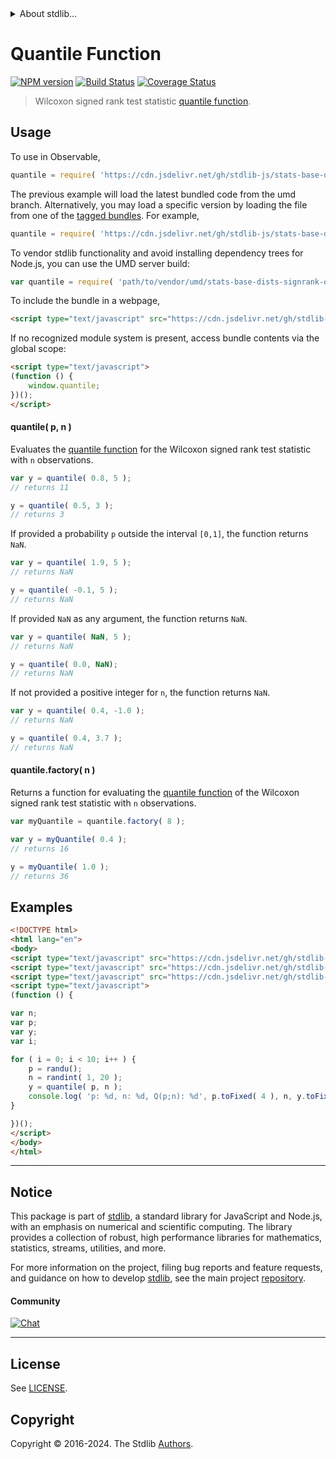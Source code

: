 <!--

@license Apache-2.0

Copyright (c) 2020 The Stdlib Authors.

Licensed under the Apache License, Version 2.0 (the "License");
you may not use this file except in compliance with the License.
You may obtain a copy of the License at

   http://www.apache.org/licenses/LICENSE-2.0

Unless required by applicable law or agreed to in writing, software
distributed under the License is distributed on an "AS IS" BASIS,
WITHOUT WARRANTIES OR CONDITIONS OF ANY KIND, either express or implied.
See the License for the specific language governing permissions and
limitations under the License.

-->


<details>
  <summary>
    About stdlib...
  </summary>
  <p>We believe in a future in which the web is a preferred environment for numerical computation. To help realize this future, we've built stdlib. stdlib is a standard library, with an emphasis on numerical and scientific computation, written in JavaScript (and C) for execution in browsers and in Node.js.</p>
  <p>The library is fully decomposable, being architected in such a way that you can swap out and mix and match APIs and functionality to cater to your exact preferences and use cases.</p>
  <p>When you use stdlib, you can be absolutely certain that you are using the most thorough, rigorous, well-written, studied, documented, tested, measured, and high-quality code out there.</p>
  <p>To join us in bringing numerical computing to the web, get started by checking us out on <a href="https://github.com/stdlib-js/stdlib">GitHub</a>, and please consider <a href="https://opencollective.com/stdlib">financially supporting stdlib</a>. We greatly appreciate your continued support!</p>
</details>

# Quantile Function

[![NPM version][npm-image]][npm-url] [![Build Status][test-image]][test-url] [![Coverage Status][coverage-image]][coverage-url] <!-- [![dependencies][dependencies-image]][dependencies-url] -->

> Wilcoxon signed rank test statistic [quantile function][quantile-function].

<section class="intro">

</section>

<!-- /.intro -->



<section class="usage">

## Usage

To use in Observable,

```javascript
quantile = require( 'https://cdn.jsdelivr.net/gh/stdlib-js/stats-base-dists-signrank-quantile@umd/browser.js' )
```
The previous example will load the latest bundled code from the umd branch. Alternatively, you may load a specific version by loading the file from one of the [tagged bundles](https://github.com/stdlib-js/stats-base-dists-signrank-quantile/tags). For example,

```javascript
quantile = require( 'https://cdn.jsdelivr.net/gh/stdlib-js/stats-base-dists-signrank-quantile@v0.2.0-umd/browser.js' )
```

To vendor stdlib functionality and avoid installing dependency trees for Node.js, you can use the UMD server build:

```javascript
var quantile = require( 'path/to/vendor/umd/stats-base-dists-signrank-quantile/index.js' )
```

To include the bundle in a webpage,

```html
<script type="text/javascript" src="https://cdn.jsdelivr.net/gh/stdlib-js/stats-base-dists-signrank-quantile@umd/browser.js"></script>
```

If no recognized module system is present, access bundle contents via the global scope:

```html
<script type="text/javascript">
(function () {
    window.quantile;
})();
</script>
```

#### quantile( p, n )

Evaluates the [quantile function][quantile-function] for the Wilcoxon signed rank test statistic with `n` observations.

```javascript
var y = quantile( 0.8, 5 );
// returns 11

y = quantile( 0.5, 3 );
// returns 3
```

If provided a probability `p` outside the interval `[0,1]`, the function returns `NaN`.

```javascript
var y = quantile( 1.9, 5 );
// returns NaN

y = quantile( -0.1, 5 );
// returns NaN
```

If provided `NaN` as any argument, the function returns `NaN`.

```javascript
var y = quantile( NaN, 5 );
// returns NaN

y = quantile( 0.0, NaN);
// returns NaN
```

If not provided a positive integer for `n`, the function returns `NaN`.

```javascript
var y = quantile( 0.4, -1.0 );
// returns NaN

y = quantile( 0.4, 3.7 );
// returns NaN
```

#### quantile.factory( n )

Returns a function for evaluating the [quantile function][quantile-function] of the Wilcoxon signed rank test statistic with `n` observations.

```javascript
var myQuantile = quantile.factory( 8 );

var y = myQuantile( 0.4 );
// returns 16

y = myQuantile( 1.0 );
// returns 36
```

</section>

<!-- /.usage -->

<section class="examples">

## Examples

<!-- eslint no-undef: "error" -->

```html
<!DOCTYPE html>
<html lang="en">
<body>
<script type="text/javascript" src="https://cdn.jsdelivr.net/gh/stdlib-js/random-base-discrete-uniform@umd/browser.js"></script>
<script type="text/javascript" src="https://cdn.jsdelivr.net/gh/stdlib-js/random-base-randu@umd/browser.js"></script>
<script type="text/javascript" src="https://cdn.jsdelivr.net/gh/stdlib-js/stats-base-dists-signrank-quantile@umd/browser.js"></script>
<script type="text/javascript">
(function () {

var n;
var p;
var y;
var i;

for ( i = 0; i < 10; i++ ) {
    p = randu();
    n = randint( 1, 20 );
    y = quantile( p, n );
    console.log( 'p: %d, n: %d, Q(p;n): %d', p.toFixed( 4 ), n, y.toFixed( 4 ) );
}

})();
</script>
</body>
</html>
```

</section>

<!-- /.examples -->

<!-- Section for related `stdlib` packages. Do not manually edit this section, as it is automatically populated. -->

<section class="related">

</section>

<!-- /.related -->

<!-- Section for all links. Make sure to keep an empty line after the `section` element and another before the `/section` close. -->


<section class="main-repo" >

* * *

## Notice

This package is part of [stdlib][stdlib], a standard library for JavaScript and Node.js, with an emphasis on numerical and scientific computing. The library provides a collection of robust, high performance libraries for mathematics, statistics, streams, utilities, and more.

For more information on the project, filing bug reports and feature requests, and guidance on how to develop [stdlib][stdlib], see the main project [repository][stdlib].

#### Community

[![Chat][chat-image]][chat-url]

---

## License

See [LICENSE][stdlib-license].


## Copyright

Copyright &copy; 2016-2024. The Stdlib [Authors][stdlib-authors].

</section>

<!-- /.stdlib -->

<!-- Section for all links. Make sure to keep an empty line after the `section` element and another before the `/section` close. -->

<section class="links">

[npm-image]: http://img.shields.io/npm/v/@stdlib/stats-base-dists-signrank-quantile.svg
[npm-url]: https://npmjs.org/package/@stdlib/stats-base-dists-signrank-quantile

[test-image]: https://github.com/stdlib-js/stats-base-dists-signrank-quantile/actions/workflows/test.yml/badge.svg?branch=v0.2.0
[test-url]: https://github.com/stdlib-js/stats-base-dists-signrank-quantile/actions/workflows/test.yml?query=branch:v0.2.0

[coverage-image]: https://img.shields.io/codecov/c/github/stdlib-js/stats-base-dists-signrank-quantile/main.svg
[coverage-url]: https://codecov.io/github/stdlib-js/stats-base-dists-signrank-quantile?branch=main

<!--

[dependencies-image]: https://img.shields.io/david/stdlib-js/stats-base-dists-signrank-quantile.svg
[dependencies-url]: https://david-dm.org/stdlib-js/stats-base-dists-signrank-quantile/main

-->

[chat-image]: https://img.shields.io/gitter/room/stdlib-js/stdlib.svg
[chat-url]: https://app.gitter.im/#/room/#stdlib-js_stdlib:gitter.im

[stdlib]: https://github.com/stdlib-js/stdlib

[stdlib-authors]: https://github.com/stdlib-js/stdlib/graphs/contributors

[umd]: https://github.com/umdjs/umd
[es-module]: https://developer.mozilla.org/en-US/docs/Web/JavaScript/Guide/Modules

[deno-url]: https://github.com/stdlib-js/stats-base-dists-signrank-quantile/tree/deno
[deno-readme]: https://github.com/stdlib-js/stats-base-dists-signrank-quantile/blob/deno/README.md
[umd-url]: https://github.com/stdlib-js/stats-base-dists-signrank-quantile/tree/umd
[umd-readme]: https://github.com/stdlib-js/stats-base-dists-signrank-quantile/blob/umd/README.md
[esm-url]: https://github.com/stdlib-js/stats-base-dists-signrank-quantile/tree/esm
[esm-readme]: https://github.com/stdlib-js/stats-base-dists-signrank-quantile/blob/esm/README.md
[branches-url]: https://github.com/stdlib-js/stats-base-dists-signrank-quantile/blob/main/branches.md

[stdlib-license]: https://raw.githubusercontent.com/stdlib-js/stats-base-dists-signrank-quantile/main/LICENSE

[quantile-function]: https://en.wikipedia.org/wiki/Quantile_function

</section>

<!-- /.links -->
